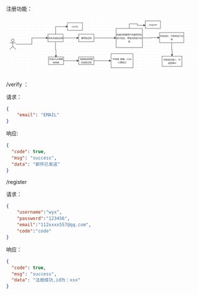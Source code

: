 注册功能：

![image-20241120085502138](https://raw.githubusercontent.com/Rosewwwfr/blog-imgs/main/blog/image-20241120085502138.png)

/verify ：

请求：

```json
{
    "email": "EMAIL"
}
```

响应:

```json
{
  "code": true,
  "msg": "success",
  "data": "邮件已发送"
}
```

/register

请求：

```json
{
    "username":"wyx",
    "password":"123456",
    "email":"112xxxx557@qq.com",
    "code":"code"
}
```

响应：

```json
{
  "code": true,
  "msg": "success",
  "data": "注册成功,id为：xxx"
}
```